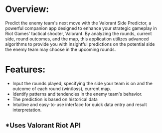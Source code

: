 
# Overview:
Predict the enemy team's next move with the Valorant Side Predictor, a powerful companion app designed to enhance your strategic gameplay in Riot Games' tactical shooter, Valorant. By analyzing the rounds, current side, round outcomes, and the map, this application utilizes advanced algorithms to provide you with insightful predictions on the potential side the enemy team may choose in the upcoming rounds.

# Features:

- Input the rounds played, specifying the side your team is on and the outcome of each round (win/loss), current map.
- Identify patterns and tendencies in the enemy team's behavior.
- The prediction is based on historical data
- Intuitive and easy-to-use interface for quick data entry and result interpretation.

## *Uses Valorant Riot API
